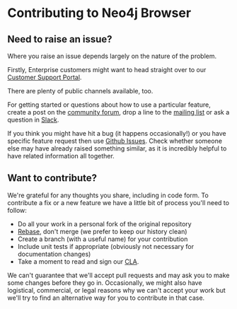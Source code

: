 # Contributing to Neo4j Browser

## Need to raise an issue?

Where you raise an issue depends largely on the nature of the problem.

Firstly, Enterprise customers might want to head straight over to our [Customer Support Portal](https://support.neo4j.com/).

There are plenty of public channels available, too.

For getting started or questions about how to use a particular feature, create a post on the [community forum](https://community.neo4j.com/), drop a line to the [mailing list](https://groups.google.com/forum/#!forum/neo4j) or ask a question in [Slack](https://neo4j.com/slack).

If you think you might have hit a bug (it happens occasionally!) or you have specific feature request then use [Github Issues](https://github.com/neo4j/neo4j-browser/issues). Check whether someone else may have already raised something similar, as it is incredibly helpful to have related information all together. 

## Want to contribute?

We're grateful for any thoughts you share, including in code form. To contribute a fix or a new feature we have a little bit of process you'll need to follow:

- Do all your work in a personal fork of the original repository
- [Rebase](https://github.com/edx/edx-platform/wiki/How-to-Rebase-a-Pull-Request), don't merge (we prefer to keep our history clean)
- Create a branch (with a useful name) for your contribution
- Include unit tests if appropriate (obviously not necessary for documentation changes)
- Take a moment to read and sign our [CLA](https://neo4j.com/developer/cla). 
 
We can't guarantee that we'll accept pull requests and may ask you to make some changes before they go in.
Occasionally, we might also have logistical, commercial, or legal reasons why we can't accept your work but we'll try to find an alternative way for you to contribute in that case.
